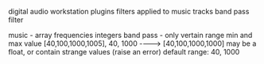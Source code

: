 digital audio workstation plugins
filters applied to music tracks
band pass filter

music - array frequencies integers
band pass - only vertain range min and max value 
[40,100,1000,1005], 40, 1000 ----> [40,100,1000,1000]
may be a float, or contain strange values  (raise an error)
default range: 40, 1000